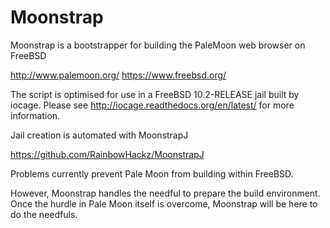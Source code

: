 # Moonstrap
Moonstrap is a bootstrapper for building the PaleMoon web browser on FreeBSD

http://www.palemoon.org/
https://www.freebsd.org/

The script is optimised for use in a FreeBSD 10.2-RELEASE jail built by iocage.
Please see http://iocage.readthedocs.org/en/latest/ for more information.

Jail creation is automated with MoonstrapJ

https://github.com/RainbowHackz/MoonstrapJ

Problems currently prevent Pale Moon from building within FreeBSD.

However, Moonstrap handles the needful to prepare the build environment.
Once the hurdle in Pale Moon itself is overcome, Moonstrap will be here to do the needfuls.
